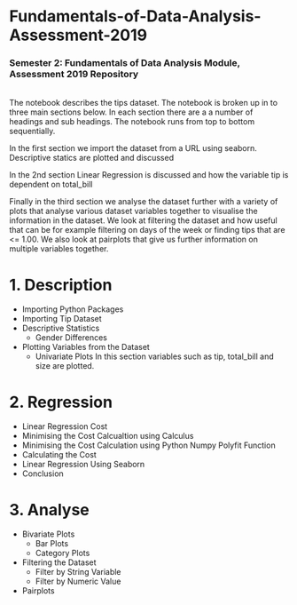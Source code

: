 # Fundamentals-of-Data-Analysis-Assessment-2019
### Semester 2: Fundamentals of Data Analysis Module, Assessment 2019 Repository<br>
<br>
The notebook describes the tips dataset. The notebook is broken up in to three main sections below. In each section there are a a number of headings and sub headings. The notebook runs from top to bottom sequentially.<br>

In the first section we import the dataset from a URL using seaborn. Descriptive statics are plotted and discussed<br>

In the 2nd section Linear Regression is discussed and how the variable tip is dependent on total_bill<br>

Finally in the third section we analyse the dataset further with a variety of plots that analyse various dataset variables together to visualise the information in the dataset. We look at filtering the dataset and how useful that can be for example filtering on days of the week or finding tips that are <= 1.00. We also look at pairplots that give us further information on multiple variables together.<br>
# 1. Description
   * Importing Python Packages
   * Importing Tip Dataset 
   * Descriptive Statistics 
     * Gender Differences
   * Plotting Variables from the Dataset
     * Univariate Plots
        In this section variables such as tip, total_bill and size are plotted.

# 2. Regression
  * Linear Regression Cost
  * Minimising the Cost Calcualtion using Calculus
  * Minimising the Cost Calculation using Python Numpy Polyfit Function
  * Calculating the Cost
  * Linear Regression Using Seaborn
  * Conclusion
  
# 3. Analyse
  * Bivariate Plots
    * Bar Plots
    * Category Plots
  * Filtering the Dataset
    * Filter by String Variable
    * Filter by Numeric Value
   * Pairplots
   
    
    
  

